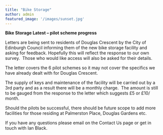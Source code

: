 ```yaml
---
title: "Bike Storage"
author: admin
featured_image: '/images/sunset.jpg'
---
```

**Bike Storage Latest &#8211; pilot scheme progress**

Letters are being sent to residents of Douglas Crescent by the City of Edinburgh Council informing them of the new bike storage facility and asking for feedback. Hopefully this will reflect the response to our own survey.  Those who would like access will also be asked for their details.

The letter covers the 6 pilot schemes so it may not cover the specifics we have already dealt with for Douglas Crescent.

The supply of keys and maintenance of the facility will be carried out by a 3rd party and as a result there will be a monthly charge.  The amount is still to be gauged from the response to the letter which suggests £5 or £10/ month.

Should the pilots be successful, there should be future scope to add more facilities for those residing at Palmerston Place, Douglas Gardens etc.

If you have any questions please email on the Contact Us page or get in touch with Ian Black.